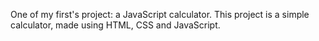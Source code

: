 One of my first's project: a JavaScript calculator.
This project is a simple calculator, made using HTML, CSS and JavaScript. 
